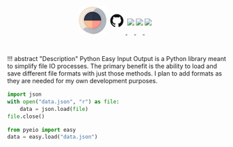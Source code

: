 <style>
.md-typeset h1 {display: none;}
</style>

<div align="center">
<img src="assets/pyeio-large.png" width=64 style="position: relative; left: -8px;">
<a href="https://github.com/harttraveller/pyeio" target="_blank">
<img src="assets/github.png" width=32 style="position: relative; left: -4px; top: -15px;">
</a>
<a href="https://github.com/harttraveller/pyeio/blob/main/LICENSE" target="_blank">
<img src="https://img.shields.io/badge/license-MIT-blue" height=20 style="position: relative; top: -20px;">
</a>
<a href="https://www.python.org/downloads" target="_blank">
<img src="https://img.shields.io/badge/python-3.10-blue" height=20 style="position: relative; top: -20px;">
</a>
<a href="https://github.com/psf/black" target="_blank">
<img src="https://img.shields.io/badge/code%20style-black-black" height=20 style="position: relative; top: -20px;">
</a>
</div>
<p></p>

<br> 

!!! abstract "Description"
    Python Easy Input Output is a Python library meant to simplify file IO processes. The primary benefit is the ability to load and save different file formats with just those methods. I plan to add formats as they are needed for my own development purposes.


```python title="Before"
import json
with open("data.json", "r") as file:
    data = json.load(file)
file.close()
```

```python title="After"
from pyeio import easy
data = easy.load("data.json")
```


